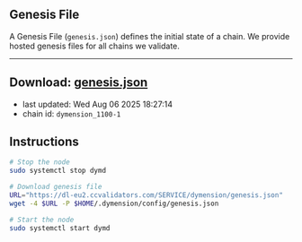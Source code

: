 ## Genesis File
A Genesis File (`genesis.json`) defines the initial state of a chain. We provide hosted genesis files for all chains we validate.

---
**Download: [genesis.json](https://dl-eu2.ccvalidators.com/SERVICE/dymension/genesis.json)**
---

- last updated: Wed Aug 06 2025 18:27:14
- chain id: `dymension_1100-1`

## Instructions
```sh
# Stop the node
sudo systemctl stop dymd

# Download genesis file
URL="https://dl-eu2.ccvalidators.com/SERVICE/dymension/genesis.json"
wget -4 $URL -P $HOME/.dymension/config/genesis.json

# Start the node
sudo systemctl start dymd
```
